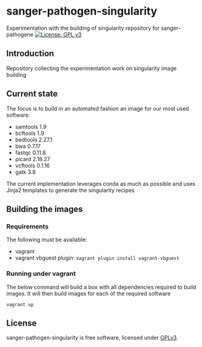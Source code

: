 # sanger-pathogen-singularity
Experimentation with the building of singularity repository for sanger-pathogene
[![License: GPL v3](https://img.shields.io/badge/License-GPL%20v3-brightgreen.svg)](https://github.com/sanger-pathogens/Bio-ENA-DataSubmission/blob/master/GPL-LICENCE)    

## Introduction
Repository collecting the experimentation work on singularity image building

## Current state
The focus is to build in an automated fashion an image for our most used software:
   * samtools 1.9
   * bcftools 1.9
   * bedtools 2.27.1
   * bwa 0.7.17
   * fastqc 0.11.8
   * picard 2.18.27
   * vcftools 0.1.16
   * gatk 3.8

The current implementation leverages conda as much as possible and uses Jinja2 templates to generate the singularity recipes

## Building the images
### Requirements
The following must be available:
   * vagrant
   * vagrant vbguest plugin: ``` vagrant plugin install vagrant-vbguest ```

### Running under vagrant
The below command will build a box with all dependencies required to build images.  It will then build images for each of the required software
```
vagrant up
```

## License
sanger-pathogen-singularity is free software, licensed under [GPLv3](https://github.com/seretol/sanger-pathogen-singularity/blob/master/LICENSE).

